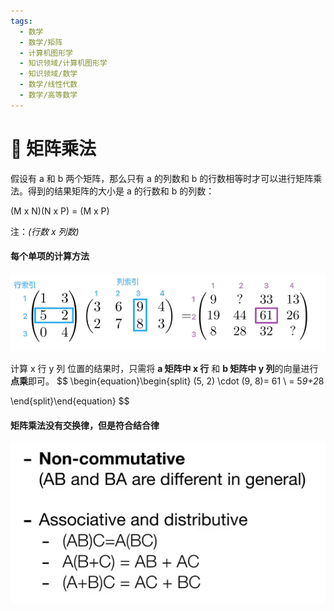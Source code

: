 ```yaml
---
tags:
  - 数学
  - 数学/矩阵
  - 计算机图形学
  - 知识领域/计算机图形学
  - 知识领域/数学
  - 数学/线性代数
  - 数学/高等数学
---
```

# 🔢 矩阵乘法

假设有 a 和 b 两个矩阵，那么只有 a 的列数和 b 的行数相等时才可以进行矩阵乘法。得到的结果矩阵的大小是 a 的行数和 b 的列数：

(M x N)(N x P) = (M x P)

注：*(行数 x 列数)*

#### 每个单项的计算方法

![](assets/image-20211001132033869.png)

计算 x 行 y 列 位置的结果时，只需将 **a 矩阵中 x 行** 和 **b 矩阵中 y 列**的向量进行**点乘**即可。
$$
\begin{equation}\begin{split}
(5, 2) \cdot (9, 8)= 61 \\
= 5*9+2*8

\end{split}\end{equation}
$$

#### 矩阵乘法**没有交换律**，但是**符合结合律**

 ![矩阵乘法交换与结合](assets/image-20230702160104072.png)
